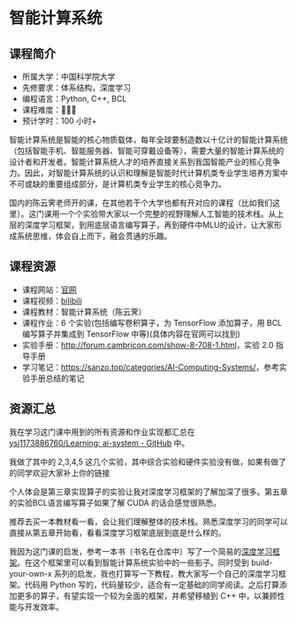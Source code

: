 # 智能计算系统

## 课程简介

- 所属大学：中国科学院大学
- 先修要求：体系结构，深度学习
- 编程语言：Python, C++, BCL
- 课程难度：🌟🌟🌟
- 预计学时：100 小时+

智能计算系统是智能的核心物质载体，每年全球要制造数以十亿计的智能计算系统（包括智能手机、智能服务器、智能可穿戴设备等），需要大量的智能计算系统的设计者和开发者。智能计算系统人才的培养直接关系到我国智能产业的核心竞争力。因此，对智能计算系统的认识和理解是智能时代计算机类专业学生培养方案中不可或缺的重要组成部分，是计算机类专业学生的核心竞争力。

国内的陈云霁老师开的课，在其他若干个大学也都有开对应的课程（比如我们这里）。这门课用一个个实验带大家以一个完整的视野理解人工智能的技术栈。从上层的深度学习框架，到用底层语言编写算子，再到硬件中MLU的设计，让大家形成系统思维，体会自上而下，融会贯通的乐趣。

## 课程资源

- 课程网站：[官网](https://novel.ict.ac.cn/aics/)
- 课程视频：[bilibili](https://space.bilibili.com/494117284)
- 课程教材：智能计算系统（陈云霁）
- 课程作业：6 个实验(包括编写卷积算子，为 TensorFlow 添加算子，用 BCL 编写算子并集成到 TensorFlow 中等)(具体内容在官网可以找到)
- 实验手册：<http://forum.cambricon.com/show-8-708-1.html>，实验 2.0 指导手册
- 学习笔记：<https://sanzo.top/categories/AI-Computing-Systems/>，参考实验手册总结的笔记

## 资源汇总

我在学习这门课中用到的所有资源和作业实现都汇总在 [ysj1173886760/Learning: ai-system - GitHub](https://github.com/ysj1173886760/Learning/tree/master/ai-system) 中。

我做了其中的 2,3,4,5 这几个实验，其中综合实验和硬件实验没有做，如果有做了的同学欢迎大家补上你的链接

个人体会是第三章实现算子的实验让我对深度学习框架的了解加深了很多。第五章的实验BCL语言编写算子如果了解 CUDA 的话会感觉很熟悉。

推荐去买一本教材看一看，会让我们理解整体的技术栈。熟悉深度学习的同学可以直接从第五章开始看，看看深度学习框架底层到底是什么样的。

我因为这门课的启发，参考一本书（书名在仓库中）写了一个简易的[深度学习框架](https://github.com/ysj1173886760/PyToy)。在这个框架里可以看到智能计算系统实验中的一些影子。同时受到 build-your-own-x 系列的启发，我也打算写一下教程，教大家写一个自己的深度学习框架。代码用 Python 写的，代码量较少，适合有一定基础的同学阅读。之后打算添加更多的算子，有望实现一个较为全面的框架，并希望移植到 C++ 中，以兼顾性能与开发效率。
